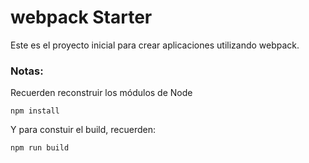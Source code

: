 # webpack Starter

Este es el proyecto inicial para crear aplicaciones utilizando webpack. 

### Notas:

Recuerden reconstruir los módulos de Node
```
npm install
```
Y para constuir el build, recuerden: 
```
npm run build
```
